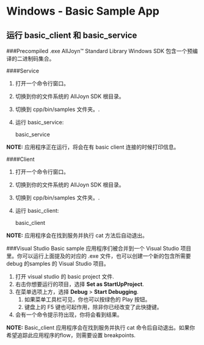 # Windows - Basic Sample App

## 运行 basic_client 和 basic_service
###Precompiled .exe
AllJoyn&trade; Standard Library Windows SDK 包含一个预编译的二进制码集合。 

####Service
1. 打开一个命令行窗口。
2. 切换到你的文件系统的 AllJoyn SDK 根目录。
3. 切换到 cpp/bin/samples 文件夹。.
4. 运行 basic_service:


    basic_service

**NOTE:** 应用程序正在运行，将会在有 basic client 连接的时候打印信息。

####Client
1. 打开一个命令行窗口。
2. 切换到你的文件系统的 AllJoyn SDK 根目录。
3. 切换到 cpp/bin/samples 文件夹。.
4. 运行 basic_client:


     basic_client

**NOTE:** 应用程序会在找到服务并执行 cat 方法后自动退出。

###Visual Studio
Basic sample 应用程序们被合并到一个 Visual Studio 项目里。你可以运行上面提及的对应的 .exe 文件，也可以创建一个新的包含所需要 debug 的samples
的 Visual Studio 项目。
1. 打开 visual studio 的 basic project 文件.
2. 右击你想要运行的项目，选择 **Set as StartUpProject**.
3. 在菜单选项上方，选择 **Debug** > **Start Debugging**.
    1. 如果菜单工具栏可见，你也可以按绿色的 Play 按钮。
    2. 键盘上的 F5 键也可起作用，除非你已经改变了此快捷键。 
4. 会有一个命令提示符出现，你将会看到结果。

**NOTE:** Basic_client 应用程序会在找到服务并执行 cat 命令后自动退出。如果你希望追踪此应用程序的flow，则需要设置 breakpoints. 
